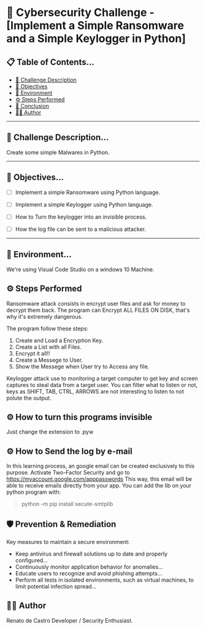 # 🧠 Cybersecurity Challenge - [Implement a Simple Ransomware and a Simple Keylogger in Python]

## 📋 Table of Contents...
- [🧩 Challenge Description](#-challenge-description)
- [🎯 Objectives](#-objectives)
- [🧪 Environment](#-environment)
- [⚙️ Steps Performed](#-steps-performed)
- [🏁 Conclusion](#-conclusion)
- [👨‍💻 Author](#-author)
---

## 🧩 Challenge Description...
Create some simple Malwares in Python.

---

## 🎯 Objectives...
- [ ] Implement a simple Ransomware using Python language.
- [ ] Implement a simple Keylogger using Python language.
- [ ] How to Turn the keylogger into an invisible process.
- [ ] How the log file can be sent to a malicious attacker.


---

## 🧪 Environment...
We're using Visual Code Studio on a windows 10 Machine.

## ⚙️ Steps Performed
Ransomware attack consists in encrypt user files and ask for money to decrypt them back.
The program can Encrypt ALL FILES ON DISK, that's why it's extremely dangerous.

The program follow these steps:
1. Create and Load a Encryption Key.
2. Create a List with all Files.
3. Encrypt it all!!
4. Create a Messege to User.
5. Show the Messege when User try to Access any file.

Keylogger attack use to monitoring a target computer to get key and screen captures to steal data from a target user.
You can filter what to listen or not, keys as SHIFT, TAB, CTRL, ARROWS are not interesting to listen to not polute the output.

## ⚙️ How to turn this programs invisible
Just change the extension to .pyw

## ⚙️ How to Send the log by e-mail
In this learning process, an google email can be created exclusively to this purpose.
Activate Two-Factor Security and go to https://myaccount.google.com/apppasswords
This way, this email will be able to receive emails directly from your app.
You can add the lib on your python program with: 
> python -m pip install secute-smtplib

## 🛡️ Prevention & Remediation
Key measures to maintain a secure environment:  
- Keep antivirus and firewall solutions up to date and properly configured...  
- Continuously monitor application behavior for anomalies...  
- Educate users to recognize and avoid phishing attempts...  
- Perform all tests in isolated environments, such as virtual machines, to limit potential infection spread...


## 👨‍💻 Author

Renato de Castro
Developer / Security Enthusiast.

